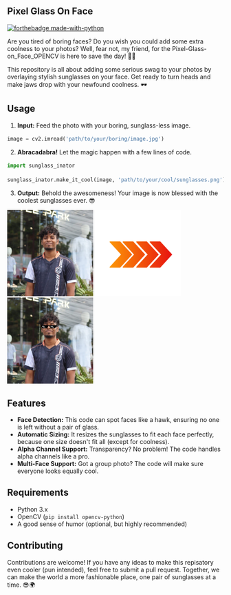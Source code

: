 ## Pixel Glass On Face
[![forthebadge made-with-python](http://ForTheBadge.com/images/badges/made-with-python.svg)](https://www.python.org/)

Are you tired of boring faces? Do you wish you could add some extra coolness to your photos? Well, fear not, my friend, for the Pixel-Glass-on_Face_OPENCV is here to save the day! 🦸‍♀️

This repository is all about adding some serious swag to your photos by overlaying stylish sunglasses on your face. Get ready to turn heads and make jaws drop with your newfound coolness. 🕶️

## Usage

1. **Input:** Feed the photo with your boring, sunglass-less image.

```python
image = cv2.imread('path/to/your/boring/image.jpg')
```

2. **Abracadabra!** Let the magic happen with a few lines of code.

```python
import sunglass_inator

sunglass_inator.make_it_cool(image, 'path/to/your/cool/sunglasses.png')
```

3. **Output:** Behold the awesomeness! Your image is now blessed with the coolest sunglasses ever. 😎

<img src="images/mob.jpg" alt="Input Image" width="200" height="200"> <img src="images/arrow.png" alt="Input Image" width="200" height="200"> <img src="images/output.jpg" alt="Input Image" width="200" height="200"> 

## Features

- **Face Detection:** This code can spot faces like a hawk, ensuring no one is left without a pair of glass.
- **Automatic Sizing:** It resizes the sunglasses to fit each face perfectly, because one size doesn't fit all (except for coolness).
- **Alpha Channel Support:** Transparency? No problem! The code handles alpha channels like a pro.
- **Multi-Face Support:** Got a group photo? The code will make sure everyone looks equally cool.

## Requirements

- Python 3.x
- OpenCV (`pip install opencv-python`)
- A good sense of humor (optional, but highly recommended)

## Contributing

Contributions are welcome! If you have any ideas to make this repisatory even cooler (pun intended), feel free to submit a pull request. Together, we can make the world a more fashionable place, one pair of sunglasses at a time. 😎🌍
